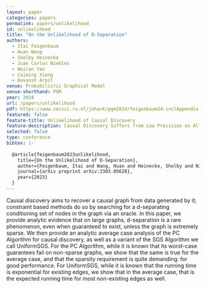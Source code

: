 ```yaml
---
layout: paper
categories: papers
permalink: papers/unlikelihood
id: unlikelihood
title: "On the Unlikelihood of D-Separation"
authors: 
  - Itai Feigenbaum
  - Huan Wang
  - Shelby Heinecke
  - Juan Carlos Niebles
  - Weiran Yao
  - Caiming Xiong
  - Devansh Arpit
venue: Probabilistic Graphical Model 
venue-shorthand: PGM
year: 2024
url: /papers/unlikelihood
pdf: https://www.socsci.ru.nl/johank/pgm2024/feigenbaum24-inclAppendix.pdf
featured: false
feature-title: Unlikelihood of Causal Discovery
feature-description: Causal Discovery Suffers from Low Precision on All but Extremely Sparse Graphs
selected: false
type: conference
bibtex: |-
  
  @article{feigenbaum2023unlikelihood,
    title={On the Unlikelihood of D-Separation},
    author={Feigenbaum, Itai and Wang, Huan and Heinecke, Shelby and Niebles, Juan Carlos and Yao, Weiran and Xiong, Caiming and Arpit, Devansh},
    journal={arXiv preprint arXiv:2303.05628},
    year={2023}
  }
---
```


Causal discovery aims to recover a causal graph from data generated by it; constraint based methods do so by searching for a d-separating conditioning set of nodes in the graph via an oracle. In this paper, we provide analytic evidence that on large graphs, d-separation is a rare phenomenon, even when guaranteed to exist, unless the graph is extremely sparse. We then provide an analytic average case analysis of the PC Algorithm for causal discovery, as well as a variant of the SGS Algorithm we call UniformSGS. For the PC Algorithm, while it is known that its worst-case guarantees fail on non-sparse graphs, we show that the same is true for the average case, and that the sparsity requirement is quite demanding: for good performance. For UniformSGS, while it is known that the running time is exponential for existing edges, we show that in the average case, that is the expected running time for most non-existing edges as well.